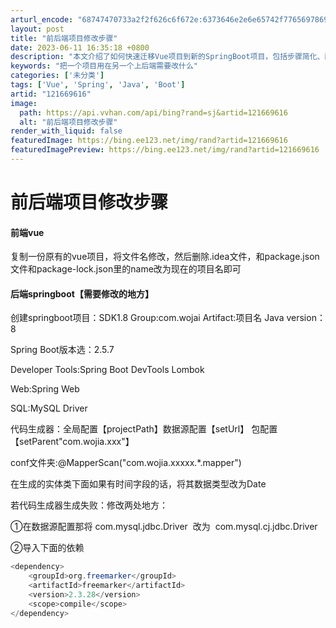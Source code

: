 ```yaml
---
arturl_encode: "68747470733a2f2f626c6f672e:6373646e2e6e65742f77656978696e5f34323231373530302f:61727469636c652f64657461696c732f313231363639363136"
layout: post
title: "前后端项目修改步骤"
date: 2023-06-11 16:35:18 +0800
description: "本文介绍了如何快速迁移Vue项目到新的SpringBoot项目，包括步骤简化、配置调整及代码生成器的"
keywords: "把一个项目用在另一个上后端需要改什么"
categories: ['未分类']
tags: ['Vue', 'Spring', 'Java', 'Boot']
artid: "121669616"
image:
  path: https://api.vvhan.com/api/bing?rand=sj&artid=121669616
  alt: "前后端项目修改步骤"
render_with_liquid: false
featuredImage: https://bing.ee123.net/img/rand?artid=121669616
featuredImagePreview: https://bing.ee123.net/img/rand?artid=121669616
---
```


# 前后端项目修改步骤

#### 前端vue

复制一份原有的vue项目，将文件名修改，然后删除.idea文件，和package.json文件和package-lock.json里的name改为现在的项目名即可

#### 后端springboot【需要修改的地方】

创建springboot项目：SDK1.8 Group:com.wojai Artifact:项目名 Java version：8

Spring Boot版本选：2.5.7

Developer Tools:Spring Boot DevTools Lombok

Web:Spring Web

SQL:MySQL Driver

代码生成器：全局配置【projectPath】数据源配置【setUrl】 包配置 【setParent"com.wojia.xxx"】

conf文件夹:@MapperScan("com.wojia.xxxxx.\*.mapper")

在生成的实体类下面如果有时间字段的话，将其数据类型改为Date

若代码生成器生成失败：修改两处地方：

①在数据源配置那将 com.mysql.jdbc.Driver  改为  com.mysql.cj.jdbc.Driver

②导入下面的依赖

```java
<dependency>
    <groupId>org.freemarker</groupId>
    <artifactId>freemarker</artifactId>
    <version>2.3.28</version>
    <scope>compile</scope>
</dependency>
```